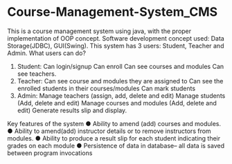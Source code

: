 # Course-Management-System_CMS

This is a course management system using java, with the proper implementation of OOP concept. 
Software development concept used: Data Storage(JDBC), GUI(Swing).
This system has 3 users: Student, Teacher and Admin.
What users can do?
1. Student:
   Can login/signup
   Can enroll
   Can see courses and modules
   Can see teachers.
2. Teacher:
   Can see course and modules they are assigned to
   Can see the enrolled students in their courses/modules
   Can mark students
3. Admin:
   Manage teachers (assign, add, delete and edit)
   Manage students (Add, delete and edit)
   Manage courses and modules (Add, delete and edit)
   Generate results slip and display.

Key features  of the system
● Ability to amend (add) courses and modules.
● Ability to amend(add) instructor details or to remove
instructors from modules.
● Ability to produce a result slip for each student indicating
their grades on each module
● Persistence of data in database– all data is saved between
program invocations
